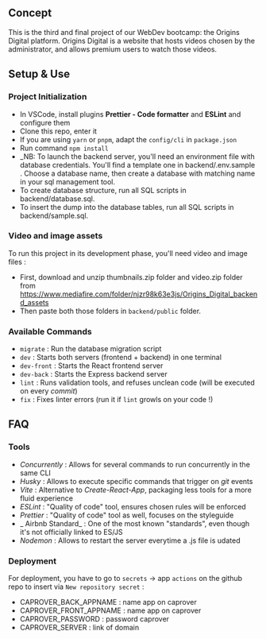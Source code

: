 ## Concept

This is the third and final project of our WebDev bootcamp: the Origins Digital platform.
Origins Digital is a website that hosts videos chosen by the administrator, and allows premium users to watch those videos.

## Setup & Use

### Project Initialization

- In VSCode, install plugins **Prettier - Code formatter** and **ESLint** and configure them
- Clone this repo, enter it
- If you are using `yarn` or `pnpm`, adapt the `config/cli` in `package.json`
- Run command `npm install`
- \_NB: To launch the backend server, you'll need an environment file with database credentials. You'll find a template one in backend/.env.sample . Choose a database name, then create a database with matching name in your sql management tool.
- To create database structure, run all SQL scripts in backend/database.sql.
- To insert the dump into the database tables, run all SQL scripts in backend/sample.sql.

### Video and image assets

To run this project in its development phase, you'll need video and image files :

- First, download and unzip thumbnails.zip folder and video.zip folder from https://www.mediafire.com/folder/njzr98k63e3js/Origins_Digital_backend_assets
- Then paste both those folders in `backend/public` folder.

### Available Commands

- `migrate` : Run the database migration script
- `dev` : Starts both servers (frontend + backend) in one terminal
- `dev-front` : Starts the React frontend server
- `dev-back` : Starts the Express backend server
- `lint` : Runs validation tools, and refuses unclean code (will be executed on every _commit_)
- `fix` : Fixes linter errors (run it if `lint` growls on your code !)

## FAQ

### Tools

- _Concurrently_ : Allows for several commands to run concurrently in the same CLI
- _Husky_ : Allows to execute specific commands that trigger on _git_ events
- _Vite_ : Alternative to _Create-React-App_, packaging less tools for a more fluid experience
- _ESLint_ : "Quality of code" tool, ensures chosen rules will be enforced
- _Prettier_ : "Quality of code" tool as well, focuses on the styleguide
- _ Airbnb Standard_ : One of the most known "standards", even though it's not officially linked to ES/JS
- _Nodemon_ : Allows to restart the server everytime a .js file is udated

### Deployment

For deployment, you have to go to `secrets` → app `actions` on the github repo to insert via `New repository secret` :

- CAPROVER_BACK_APPNAME : name app on caprover
- CAPROVER_FRONT_APPNAME : name app on caprover
- CAPROVER_PASSWORD : password caprover
- CAPROVER_SERVER : link of domain
